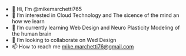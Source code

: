 - 👋 Hi, I’m @mikemarchetti765
- 👀 I’m interested in Cloud Technology and The sicence of the mind an how we learn
- 🌱 I’m currently learning Web Design and Neuro Plasticity Modeling of the human brain
- 💞️ I’m looking to collaborate on Wed Design
- 📫 How to reach me mike.marchetti76@gmail.com

<!---
mikemarchetti765/mikemarchetti765 is a ✨ special ✨ repository because its `README.md` (this file) appears on your GitHub profile.
You can click the Preview link to take a look at your changes.
--->
